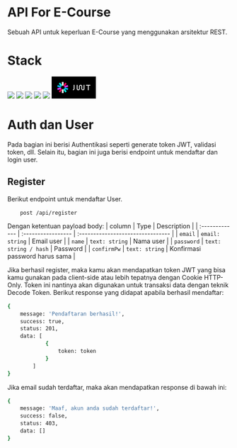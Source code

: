 # API For E-Course
Sebuah API untuk keperluan E-Course yang menggunakan arsitektur REST. 

# Stack
<a href='https://www.typescriptlang.org/'><img src='https://encrypted-tbn0.gstatic.com/images?q=tbn:ANd9GcRYsxxlP9vnPockAeIRH_AbcNovXTSOIgcO9m6vfdGebA&s' width="100"></a>
<a href='https://nodejs.org'><img src='https://cdn.freebiesupply.com/logos/thumbs/2x/nodejs-1-logo.png' width="100"></a>
<a href='https://www.mysql.com'><img src='https://www.vectorlogo.zone/logos/mysql/mysql-ar21.png' width="100"></a>
<a href='https://expressjs.com'><img src='https://upload.wikimedia.org/wikipedia/commons/6/64/Expressjs.png' width="100"></a>
<a href='https://sequelize.org'><img src='https://google.github.io/sqlcommenter/images/sequelize-logo.png' width="100"></a>
<a href='https://jwt.io'><img src='./img/jwt.png' width="100"></a>

# Auth dan User
Pada bagian ini berisi Authentikasi seperti generate token JWT, validasi token, dll. Selain itu, bagian ini juga berisi endpoint untuk mendaftar dan login user. 

## Register
Berikut endpoint untuk mendaftar User.
``` http
	post /api/register
```
Dengan ketentuan payload body: 
| column | Type     | Description                       |
| :------------- 	| :----------------- | :-------------------------------- 	|
| `email`   		| `email: string`		|	Email user  					|
| `name`			| `text: string`		|	Nama user 						|
| `password`		| `text: string / hash`	|	Password 						|
| `confirmPw`		| `text: string`		|	Konfirmasi password harus sama  |


Jika berhasil register, maka kamu akan mendapatkan token JWT yang bisa kamu gunakan pada client-side atau lebih tepatnya dengan Cookie HTTP-Only. Token ini nantinya akan digunakan untuk transaksi data dengan teknik Decode Token. Berikut response yang didapat apabila berhasil mendaftar:
``` bash
{
	message: 'Pendaftaran berhasil!',
	success: true,
	status: 201,
	data: [
			{
				token: token
			}
		]
}
```
Jika email sudah terdaftar, maka akan mendapatkan response di bawah ini: 
``` bash
{
	message: 'Maaf, akun anda sudah terdaftar!',
	success: false,
	status: 403,
	data: []
}
```
